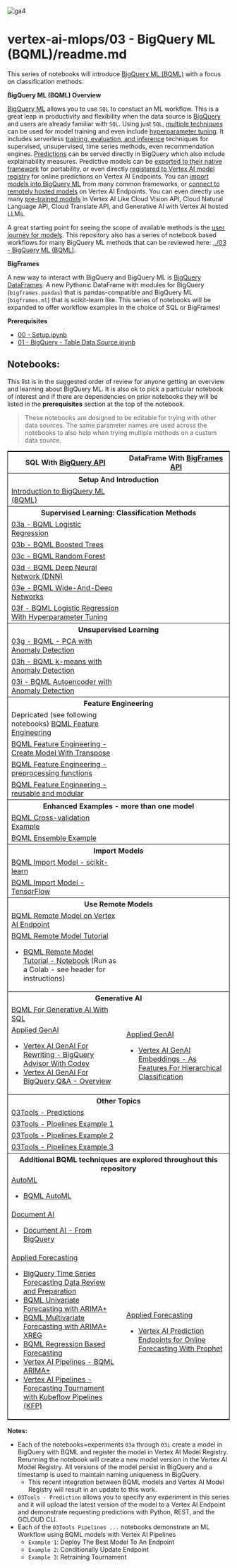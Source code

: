 ![ga4](https://www.google-analytics.com/collect?v=2&tid=G-6VDTYWLKX6&cid=1&en=page_view&sid=1&dl=statmike%2Fvertex-ai-mlops%2F03+-+BigQuery+ML+%28BQML%29&dt=readme.md)

# vertex-ai-mlops/03 - BigQuery ML (BQML)/readme.md

This series of notebooks will introduce [BigQuery ML (BQML)](https://cloud.google.com/bigquery/docs/bqml-introduction) with a focus on classification methods.

**BigQuery ML (BQML) Overview**

[BigQuery ML](https://cloud.google.com/bigquery/docs/bqml-introduction) allows you to use `SQL` to constuct an ML workflow.  This is a great leap in productivity and flexibility when the data source is [BigQuery](https://cloud.google.com/bigquery/docs/introduction) and users are already familiar with `SQL`. Using just `SQL`, [multiple techniques](https://cloud.google.com/bigquery/docs/bqml-introduction#model_selection_guide) can be used for model training and even include [hyperparameter tuning](https://cloud.google.com/bigquery/docs/hp-tuning-overview).  It includes serverless [training, evaluation, and inference](https://cloud.google.com/bigquery/docs/e2e-journey) techniques for supervised, unsupervised, time series methods, even recommendation engines.  [Predictions](https://cloud.google.com/bigquery/docs/inference-overview) can be served directly in BigQuery which also include explainability measures. Predictive models can be [exported to their native framework](https://cloud.google.com/bigquery/docs/reference/standard-sql/bigqueryml-syntax-export-model) for portability, or even directly [registered to Vertex AI model registry](https://cloud.google.com/bigquery/docs/create_vertex) for online predictions on Vertex AI Endpoints.  You can [import models into BigQuery ML](https://cloud.google.com/bigquery/docs/inference-overview#inference_using_imported_models) from many common frameworks, or [connect to remotely hosted models](https://cloud.google.com/bigquery/docs/inference-overview#inference_using_remote_models) on Vertex AI Endpoints. You can even directly use many [pre-trained models](https://cloud.google.com/bigquery/docs/inference-overview#pretrained-models) in Vertex AI Like Cloud Vision API, Cloud Natural Language API, Cloud Translate API, and Generative AI with Vertex AI hosted LLMs.

A great starting point for seeing the scope of available methods is the [user journey for models](https://cloud.google.com/bigquery/docs/e2e-journey).  This repository also has a series of notebook based workflows for many BigQuery ML methods that can be reviewed here: [../03 - BigQuery ML (BQML)](../03%20-%20BigQuery%20ML%20(BQML)/readme.md).

**BigFrames**

A new way to interact with BigQuery and BigQuery ML is [BigQuery DataFrames](https://cloud.google.com/python/docs/reference/bigframes/latest).  A new Pythonic DataFrame with modules for BigQuery (`bigframes.pandas`) that is pandas-compatible and BigQuery ML (`bigframes.ml`) that is scikit-learn like.  This series of notebooks will be expanded to offer workflow examples in the choice of SQL or BigFrames!

**Prerequisites**
- [00 - Setup.ipynb](../00%20-%20Setup/00%20-%20Environment%20Setup.ipynb)
- [01 - BigQuery - Table Data Source.ipynb](../01%20-%20Data%20Sources/01%20-%20BigQuery%20-%20Table%20Data%20Source.ipynb)

## Notebooks:
This list is in the suggested order of review for anyone getting an overview and learning about BigQuery ML.  It is also ok to pick a particular notebook of interest and if there are dependencies on prior notebooks they will be listed in the **prerequisites** section at the top of the notebook.  

>These notebooks are designed to be editable for trying with other data sources.  The same parameter names are used across the notebooks to also help when trying multiple methods on a custom data source.

<table style='text-align:left;vertical-align:middle;border:1px solid black' width="80%" cellpadding="1" cellspacing="0">
<!--...........................................................................................................................................................................-->
    <tr style='text-align:center;vertical-align:middle'>
        <th>SQL With <a href = "https://cloud.google.com/python/docs/reference/bigquery/latest" target="_blank">BigQuery API</a></th>
        <th>DataFrame With <a href = "https://cloud.google.com/python/docs/reference/bigframes/latest" target="_blank">BigFrames API</a></th>
    </tr>
<!--...........................................................................................................................................................................-->
    <tr style='text-align:center;vertical-align:middle'>
        <th colspan='2'>Setup And Introduction</th>
    </tr>
    <tr>
        <td><a href = "./Introduction%20to%20BigQuery%20ML%20%28BQML%29.ipynb" target="_blank">Introduction to BigQuery ML (BQML)</a></td>
        <td></td>
    </tr>
<!--...........................................................................................................................................................................-->
    <tr style='text-align:center;vertical-align:middle'>
        <th colspan='2'>Supervised Learning: Classification Methods</th>
    </tr>
    <tr>
        <td><a href = "./03a%20-%20BQML%20Logistic%20Regression.ipynb" target="_blank">03a - BQML Logistic Regression</a></td>
        <td></td>
    </tr>
    <tr>
        <td><a href = "./03b%20-%20BQML%20Boosted%20Trees.ipynb" target="_blank">03b - BQML Boosted Trees</a></td>
        <td></td>
    </tr>
    <tr>
        <td><a href = "./03c%20-%20BQML%20Random%20Forest.ipynb" target="_blank">03c - BQML Random Forest</a></td>
        <td></td>
    </tr>
    <tr>
        <td><a href = "./03d%20-%20BQML%20Deep%20Neural%20Network%20(DNN).ipynb" target="_blank">03d - BQML Deep Neural Network (DNN)</a></td>
        <td></td>
    </tr>
    <tr>
        <td><a href = "./03e%20-%20BQML%20Wide-And-Deep%20Networks.ipynb" target="_blank">03e - BQML Wide-And-Deep Networks</a></td>
        <td></td>
    </tr>
    <tr>
        <td><a href = "./03f%20-%20BQML%20Logistic%20Regression%20With%20Hyperparameter%20Tuning.ipynb" target="_blank">03f - BQML Logistic Regression With Hyperparameter Tuning</a></td>
        <td></td>
    </tr>
<!--...........................................................................................................................................................................-->
    <tr style='text-align:center;vertical-align:middle'>
        <th colspan='2'>Unsupervised Learning</th>
    </tr>
    <tr>
        <td><a href = "./03g%20-%20BQML%20-%20PCA%20with%20Anomaly%20Detection.ipynb" target="_blank">03g - BQML - PCA with Anomaly Detection</a></td>
        <td></td>
    </tr>
    <tr>
        <td><a href = "./03h%20-%20BQML%20k-means%20with%20Anomaly%20Detection.ipynb" target="_blank">03h - BQML k-means with Anomaly Detection</a></td>
        <td></td>
    </tr>
    <tr>
        <td><a href = "./03i%20-%20BQML%20Autoencoder%20with%20Anomaly%20Detection.ipynb" target="_blank">03i - BQML Autoencoder with Anomaly Detection</a></td>
        <td></td>
    </tr>
<!--...........................................................................................................................................................................-->
    <tr style='text-align:center;vertical-align:middle'>
        <th colspan='2'>Feature Engineering</th>
    </tr>
    <tr>
        <td>Depricated (see following notebooks) <a href = "./BQML%20Feature%20Engineering.ipynb" target="_blank">BQML Feature Engineering</a></td>
        <td></td>
    </tr>
    <tr>
        <td><a href = "./BQML%20Feature%20Engineering%20-%20Create%20Model%20With%20Transpose.ipynb" target="_blank">BQML Feature Engineering - Create Model With Transpose</a></td>
        <td></td>
    </tr>
    <tr>
        <td><a href = "./BQML%20Feature%20Engineering%20-%20preprocessing%20functions.ipynb" target="_blank">BQML Feature Engineering - preprocessing functions</a></td>
        <td></td>
    </tr>
    <tr>
        <td><a href = "./BQML%20Feature%20Engineering%20-%20reusable%20and%20modular.ipynb" target="_blank">BQML Feature Engineering - reusable and modular</a></td>
        <td></td>
    </tr>
<!--...........................................................................................................................................................................-->
    <tr style='text-align:center;vertical-align:middle'>
        <th colspan='2'>Enhanced Examples - more than one model</th>
    </tr>
    <tr>
        <td><a href = "./BQML%20Cross-validation%20Example.ipynb" target="_blank">BQML Cross-validation Example</a></td>
        <td></td>
    </tr>
    <tr>
        <td><a href = "./BQML%20Ensemble%20Example.ipynb" target="_blank">BQML Ensemble Example</a></td>
        <td></td>
    </tr>
<!--...........................................................................................................................................................................-->
    <tr style='text-align:center;vertical-align:middle'>
        <th colspan='2'>Import Models</th>
    </tr>
    <tr>
        <td><a href = "./BQML%20Import%20Model%20-%20scikit-learn.ipynb" target="_blank">BQML Import Model - scikit-learn</a></td>
        <td></td>
    </tr>
    <tr>
        <td><a href = "./BQML%20Import%20Model%20-%20TensorFlow.ipynb" target="_blank">BQML Import Model - TensorFlow</a></td>
        <td></td>
    </tr>
<!--...........................................................................................................................................................................-->
    <tr style='text-align:center;vertical-align:middle'>
        <th colspan='2'>Use Remote Models</th>
    </tr>
    <tr>
        <td><a href = "./BQML%20Remote%20Model%20on%20Vertex%20AI%20Endpoint.ipynb" target="_blank">BQML Remote Model on Vertex AI Endpoint</a></td>
        <td></td>
    </tr>
    <tr>
        <td><a href = "./BQML%20Remote%20Model%20Tutorial.md" target="_blank">BQML Remote Model Tutorial</a>
            <ul>
                    <li><a href = "./BQML%20Remote%20Model%20Tutorial%20-%20Notebook.ipynb" target="_blank">BQML Remote Model Tutorial - Notebook</a> (Run as a Colab - see header for instructions)</li>
            </ul>
        </td>
        <td></td>
    </tr>
<!--...........................................................................................................................................................................--> 
    <tr style='text-align:center;vertical-align:middle'>
        <th colspan='2'>Generative AI</th>
    </tr>
    <tr>
        <td><a href = "./BQML%20For%20Generative%20AI%20With%20SQL.ipynb" target="_blank">BQML For Generative AI With SQL</a></td>
        <td></td>
    </tr>
    <tr>
        <td><a href = "../Applied%20GenAI/readme.md" target="_blank">Applied GenAI</a>
            <ul>
                <li><a href = "../Applied%20GenAI/Vertex%20AI%20GenAI%20For%20Rewriting%20-%20BigQuery%20Advisor%20With%20Codey.ipynb" target = "_blank">Vertex AI GenAI For Rewriting - BigQuery Advisor With Codey</a></li>
                <li><a href = "../Applied%20GenAI/Vertex%20AI%20GenAI%20For%20BigQuery%20Q&A%20-%20Overview.ipynb" target = "_blank">Vertex AI GenAI For BigQuery Q&A - Overview</a></li>
            </ul>
        </td>
        <td><a href = "../Applied%20GenAI/readme.md" target="_blank">Applied GenAI</a>
            <ul>
                <li><a href = "../Applied%20GenAI/Vertex%20AI%20GenAI%20Embeddings%20-%20As%20Features%20For%20Hierarchical%20Classification.ipynb" target = "_blank">Vertex AI GenAI Embeddings - As Features For Hierarchical Classification</a></li>
            </ul>
        </td>
    </tr>
<!--...........................................................................................................................................................................-->
    <tr style='text-align:center;vertical-align:middle'>
        <th colspan='2'>Other Topics</th>
    </tr>
    <tr>
        <td><a href = "./03Tools%20-%20Predictions.ipynb" target="_blank">03Tools - Predictions</a></td>
        <td></td>
    </tr>
    <tr>
        <td><a href = "./03Tools%20-%20Pipelines%20Example%201.ipynb" target="_blank">03Tools - Pipelines Example 1</a></td>
        <td></td>
    </tr>
    <tr>
        <td><a href = "./03Tools%20-%20Pipelines%20Example%202.ipynb" target="_blank">03Tools - Pipelines Example 2</a></td>
        <td></td>
    </tr>
    <tr>
        <td><a href = "./03Tools%20-%20Pipelines%20Example%203.ipynb" target="_blank">03Tools - Pipelines Example 3</a></td>
        <td></td>
    </tr>
<!--...........................................................................................................................................................................-->
    <tr style='text-align:center;vertical-align:middle'>
        <th colspan='2'>Additional BQML techniques are explored throughout this repository</th>
    </tr>
    <tr>
        <td><a href = "../02%20-%20Vertex%20AI%20AutoML/readme.md" target="_blank">AutoML</a>
            <ul>
                <li><a href = "../02%20-%20Vertex%20AI%20AutoML/BQML%20AutoML.ipynb" target="_blank">BQML AutoML</a></li>
            </ul>
        </td>
        <td></td>
    </tr>
    <tr>
        <td><a href = "../Working%20With/Document%20AI/readme.md" target="_blank">Document AI</a>
            <ul>
                <li><a href = "../Working%20With/Document%20AI/Document%20AI%20-%20From%20BigQuery.ipynb" target="_blank">Document AI - From BigQuery</a></li>
            </ul>
        </td>
        <td></td>
    </tr>
    <tr>
        <td><a href = "../Applied%20Forecasting/readme.md" target="_blank">Applied Forecasting</a>
            <ul>
                <li><a href = "../Applied%20Forecasting/BigQuery%20Time%20Series%20Forecasting%20Data%20Review%20and%20Preparation.ipynb" target="_blank">BigQuery Time Series Forecasting Data Review and Preparation</a></li>
                <li><a href = "../Applied%20Forecasting/BQML%20Univariate%20Forecasting%20with%20ARIMA+.ipynb" target="_blank">BQML Univariate Forecasting with ARIMA+</a></li>
                <li><a href = "../Applied%20Forecasting/BQML%20Multivariate%20Forecasting%20with%20ARIMA+%20XREG.ipynb" target="_blank">BQML Multivariate Forecasting with ARIMA+ XREG</a></li>
                <li><a href = "../Applied%20Forecasting/BQML%20Regression%20Based%20Forecasting.ipynb" target="_blank">BQML Regression Based Forecasting</a></li>
                <li><a href = "../Applied%20Forecasting/Vertex%20AI%20Pipelines%20-%20BQML%20ARIMA+.ipynb" target="_blank">Vertex AI Pipelines - BQML ARIMA+</a></li>
                <li><a href = "../Applied%20Forecasting/Vertex%20AI%20Pipelines%20-%20Forecasting%20Tournament%20with%20Kubeflow%20Pipelines%20(KFP).ipynb" target="_blank">Vertex AI Pipelines - Forecasting Tournament with Kubeflow Pipelines (KFP)</a></li>
            </ul>
        </td>
        <td><a href = "../Applied%20Forecasting/readme.md" target="_blank">Applied Forecasting</a>
            <ul>
                <li><a href = "../Applied%20Forecasting/Vertex%20AI%20Prediction%20Endpoints%20for%20Online%20Forecasting%20With%20Prophet.ipynb" target="_blank">Vertex AI Prediction Endpoints for Online Forecasting With Prophet</a></li>
            </ul>
        </td>
    </tr>
<!--...........................................................................................................................................................................-->    
</table>


**Notes:**
- Each of the notebooks=experiments `03a` through `03i` create a model in BigQuery with BQML and register the model in Vertex AI Model Registry.  Rerunning the notebook will create a new model version in the Vertex AI Model Registry.  All versions of the model persist in BigQuery and a timestamp is used to maintain naming uniqueness in BigQuery.
    - This recent integration between BQML models and Vertex AI Model Registry will result in an update to this work.
- `03Tools - Prediction` allows you to specify any experiment in this series and it will upload the latest version of the model to a Vertex AI Endpoint and demonstrate requesting predictions with Python, REST, and the GCLOUD CLI.
- Each of the `03Tools Pipelines ...` notebooks demonstrate an ML Workflow using BQML models with Vertex AI Pipelines
    - `Example 1`: Deploy The Best Model To An Endpoint
    - `Example 2`: Conditionally Update Endpoint
    - `Example 3`: Retraining Tournament
